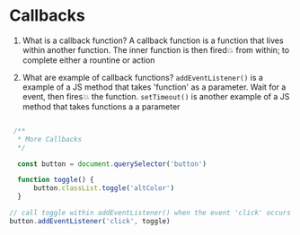 # Callbacks
1. What is a callback function?
    A callback function is a function that lives within another function. The inner function is then fired💥 from within; to complete either a rountine or action

2. What are example of callback functions?
    `addEventListener()` is a example of a JS method that takes 'function' as a parameter. Wait for a event, then fires💥 the function.
    `setTimeout()` is another example of a JS method that takes functions a a parameter

```js

 /**
  * More Callbacks
  */

  const button = document.querySelector('button')

  function toggle() {
      button.classList.toggle('altColor')
  }

// call toggle within addEventListener() when the event 'click' occurs
button.addEventListener('click', toggle)
```